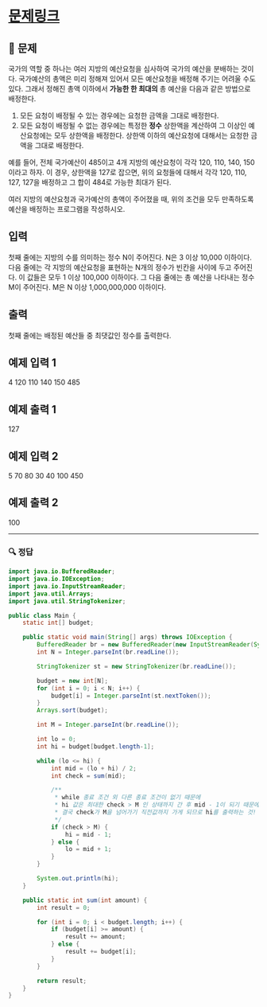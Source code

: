 # [문제링크](https://www.acmicpc.net/problem/2512)

## 📝 문제

국가의 역할 중 하나는 여러 지방의 예산요청을 심사하여 국가의 예산을 분배하는 것이다. 국가예산의 총액은 미리 정해져 있어서 모든 예산요청을 배정해 주기는 어려울 수도 있다. 그래서 정해진 총액 이하에서 **가능한 한 최대의** 총 예산을 다음과 같은 방법으로 배정한다.

1.  모든 요청이 배정될 수 있는 경우에는 요청한 금액을 그대로 배정한다.
2.  모든 요청이 배정될 수 없는 경우에는 특정한 **정수** 상한액을 계산하여 그 이상인 예산요청에는 모두 상한액을 배정한다. 상한액 이하의 예산요청에 대해서는 요청한 금액을 그대로 배정한다. 

예를 들어, 전체 국가예산이 485이고 4개 지방의 예산요청이 각각 120, 110, 140, 150이라고 하자. 이 경우, 상한액을 127로 잡으면, 위의 요청들에 대해서 각각 120, 110, 127, 127을 배정하고 그 합이 484로 가능한 최대가 된다. 

여러 지방의 예산요청과 국가예산의 총액이 주어졌을 때, 위의 조건을 모두 만족하도록 예산을 배정하는 프로그램을 작성하시오.

## 입력

첫째 줄에는 지방의 수를 의미하는 정수 N이 주어진다. N은 3 이상 10,000 이하이다. 다음 줄에는 각 지방의 예산요청을 표현하는 N개의 정수가 빈칸을 사이에 두고 주어진다. 이 값들은 모두 1 이상 100,000 이하이다. 그 다음 줄에는 총 예산을 나타내는 정수 M이 주어진다. M은 N 이상 1,000,000,000 이하이다. 

## 출력

첫째 줄에는 배정된 예산들 중 최댓값인 정수를 출력한다. 

## 예제 입력 1 

4
120 110 140 150
485

## 예제 출력 1 

127

## 예제 입력 2 

5
70 80 30 40 100
450

## 예제 출력 2

100

---

### 🔍 정답

```java
import java.io.BufferedReader;
import java.io.IOException;
import java.io.InputStreamReader;
import java.util.Arrays;
import java.util.StringTokenizer;

public class Main {
    static int[] budget;

    public static void main(String[] args) throws IOException {
        BufferedReader br = new BufferedReader(new InputStreamReader(System.in));
        int N = Integer.parseInt(br.readLine());

        StringTokenizer st = new StringTokenizer(br.readLine());

        budget = new int[N];
        for (int i = 0; i < N; i++) {
            budget[i] = Integer.parseInt(st.nextToken());
        }
        Arrays.sort(budget);

        int M = Integer.parseInt(br.readLine());

        int lo = 0;
        int hi = budget[budget.length-1];

        while (lo <= hi) {
            int mid = (lo + hi) / 2;
            int check = sum(mid);

            /**
             * while 종료 조건 외 다른 종료 조건이 없기 때문에
             * hi 값은 최대한 check > M 인 상태까지 간 후 mid - 1이 되기 때문에
             * 결국 check가 M을 넘어가기 직전값까지 가게 되므로 hi를 출력하는 것!
             */
            if (check > M) {
                hi = mid - 1;
            } else {
                lo = mid + 1;
            }
        }

        System.out.println(hi);
    }

    public static int sum(int amount) {
        int result = 0;

        for (int i = 0; i < budget.length; i++) {
            if (budget[i] >= amount) {
                result += amount;
            } else {
                result += budget[i];
            }
        }

        return result;
    }
}
```